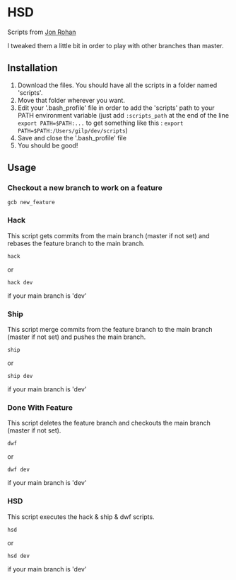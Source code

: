 # HSD

Scripts from <a href="http://jonrohan.me/guide/git/dead-simple-git-workflow-for-agile-teams/">Jon Rohan</a>

I tweaked them a little bit in order to play with other branches than master.

## Installation

1. Download the files. You should have all the scripts in a folder named 'scripts'.
2. Move that folder wherever you want.
3. Edit your '.bash_profile' file in order to add the 'scripts' path to your PATH environment variable (just add `:scripts_path` at the end of the line `export PATH=$PATH:...` to get something like this : `export PATH=$PATH:/Users/gilp/dev/scripts`)
4. Save and close the '.bash_profile' file
5. You should be good!

## Usage

### Checkout a new branch to work on a feature

```
gcb new_feature
```

### Hack

This script gets commits from the main branch (master if not set) and rebases the feature branch to the main branch.

```
hack
```

or

```
hack dev
```
if your main branch is 'dev'

### Ship

This script merge commits from the feature branch to the main branch (master if not set) and pushes the main branch.

```
ship
```

or

```
ship dev
```
if your main branch is 'dev'

### Done With Feature

This script deletes the feature branch and checkouts the main branch (master if not set).

```
dwf
```

or

```
dwf dev
```
if your main branch is 'dev'

### HSD

This script executes the hack & ship & dwf scripts.

```
hsd
```

or

```
hsd dev
```
if your main branch is 'dev'